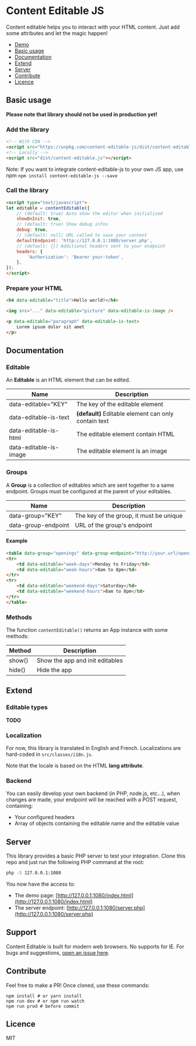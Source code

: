 # Content Editable JS

Content editable helps you to interact with your HTML content.
Just add some attributes and let the magic happen!

- [Demo](https://marceauka.github.com/content-editable-js)
- [Basic usage](#basic-usage)
- [Documentation](#documentation)
- [Extend](#extend)
- [Server](#server)
- [Contribute](#contribute)
- [Licence](#licence)

## Basic usage

**Please note that library should not be used in production yet!**

### Add the library
```html
<!-- With CDN -->
<script src="https://unpkg.com/content-editable-js/dist/content-editable.js"></script>
<!-- Locally -->
<script src="dist/content-editable.js"></script>
```

Note: If you want to integrate content-editable-js to your own JS app, use npm `npm install content-editable-js --save`

### Call the library
```html
<script type="text/javascript">
let editable = contentEditable({
    // (default: true) Auto show the editor when initialized
    showOnInit: true,
    // (default: true) Show debug infos
    debug: true,
    // (default: null) URL called to save your content
    defaultEndpoint: 'http://127.0.0.1:1080/server.php',
    // (default: {}) Additional headers sent to your endpoint
    headers: {
        'Authorization': 'Bearer your-token',
    },
});
</script>
```

### Prepare your HTML
```html
<h4 data-editable="title">Hello world!</h4>

<img src="..." data-editable="picture" data-editable-is-image />

<p data-editable="paragraph" data-editable-is-text>
    Lorem ipsum dolor sit amet            
</p>
```

## Documentation

### Editable

An **Editable** is an HTML element that can be edited.

|Name                   |Description                    |
|-----------------------|-------------------------------|
|data-editable="KEY"    |The key of the editable element|
|data-editable-is-text  |__(default)__ Editable element can only contain text|
|data-editable-is-html  |The editable element contain HTML|
|data-editable-is-image |The editable element is an image|

### Groups

A **Group** is a collection of editables which are sent together to a same endpoint.
Groups must be configured at the parent of your editables.

|Name                |Description                    |
|--------------------|-------------------------------|
|data-group="KEY"    |The key of the group, it must be unique|
|data-group-endpoint |URL of the group's endpoint|

#### Example
```html
<table data-group="openings" data-group-endpoint="http://your.url/openings/edit">
<tr>
    <td data-editable="week-days">Monday to Friday</td>
    <td data-editable="week-hours">8am to 8pm</td>
</tr>
<tr>
    <td data-editable="weekend-days">Saturday</td>
    <td data-editable="weekend-hours">8am to 8pm</td>
</tr>
</table>
```

### Methods

The function `contentEditable()` returns an App instance with some methods:

|Method    |Description                    |
|----------|-------------------------------|
|show()    |Show the app and init editables|
|hide()    |Hide the app|

## Extend

### Editable types

__TODO__

### Localization

For now, this library is translated in English and French.
Localizations are hard-coded in `src/classes/i18n.js`.

Note that the locale is based on the HTML **lang attribute**.

### Backend

You can easily develop your own backend (in PHP, node.js, etc...), when changes are made, your endpoint will be reached with a POST request, containing:
- Your configured headers
- Array of objects containing the editable name and the editable value 

## Server

This library provides a basic PHP server to test your integration. 
Clone this repo and just run the following PHP command at the root:

```bash
php -S 127.0.0.1:1080
```

You now have the access to:
- The demo page: [http://127.0.0.1:1080/index.html](http://127.0.0.1:1080/index.html)
- The server endpoint: [http://127.0.0.1:1080/server.php](http://127.0.0.1:1080/server.php)

## Support

Content Editable is built for modern web browsers. No supports for IE.
For bugs and suggestions, [open an issue here](https://github.com/MarceauKa/content-editable-js/issues).

## Contribute

Feel free to make a PR! Once cloned, use these commands:

```
npm install # or yarn install
npm run dev # or npm run watch
npm run prod # before commit 
```

## Licence

MIT
